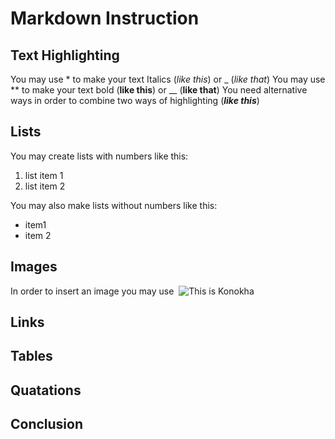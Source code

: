 # Markdown Instruction 
## Text Highlighting
You may use * to make your text Italics (*like this*) or _ (_like that_)
You may use ** to make your text bold (**like this**) or __ (__like that__)
You need alternative ways in order to combine two ways of highlighting (_**like this**_)
## Lists
You may create lists with numbers like this:
1. list item 1
2. list item 2

You may also make lists without numbers like this: 
* item1 
* item 2

## Images
 In order to insert an image you may use ![]()
  ![This is Konokha](konokha.jpg)
## Links
## Tables
## Quatations
## Conclusion
